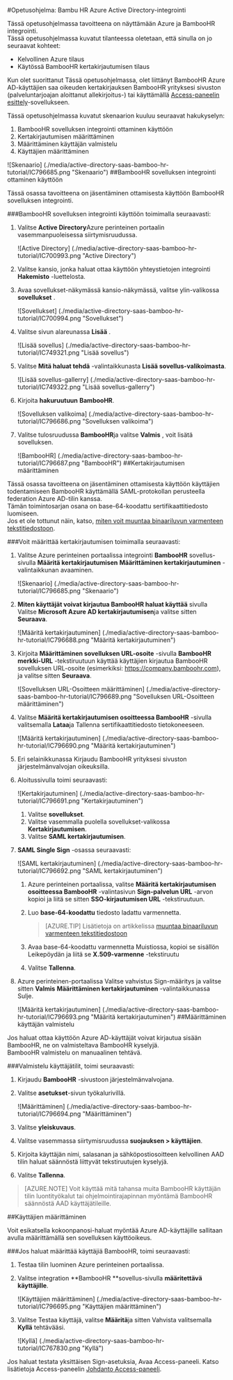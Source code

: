 <properties 
    pageTitle="Opetusohjelma: Azure Active Directory-integrointi bambu HR | Microsoft Azure" 
    description="Opettele käyttämään bambu HR Azure Active Directory-hakemistosta käyttöön kertakirjautumisen, automaattinen valmistelu ja lisää!" 
    services="active-directory" 
    authors="jeevansd"  
    documentationCenter="na" 
    manager="femila"/>
<tags 
    ms.service="active-directory" 
    ms.devlang="na" 
    ms.topic="article" 
    ms.tgt_pltfrm="na" 
    ms.workload="identity" 
    ms.date="09/29/2016" 
    ms.author="jeedes" />

#<a name="tutorial-azure-active-directory-integration-with-bamboo-hr"></a>Opetusohjelma: Bambu HR Azure Active Directory-integrointi

Tässä opetusohjelmassa tavoitteena on näyttämään Azure ja BambooHR integrointi.  
Tässä opetusohjelmassa kuvatut tilanteessa oletetaan, että sinulla on jo seuraavat kohteet:

-   Kelvollinen Azure tilaus
-   Käytössä BambooHR kertakirjautumisen tilaus

Kun olet suorittanut Tässä opetusohjelmassa, olet liittänyt BambooHR Azure AD-käyttäjien saa oikeuden kertakirjauksen BambooHR yrityksesi sivuston (palveluntarjoajan aloittanut allekirjoitus-) tai käyttämällä [Access-paneelin esittely](active-directory-saas-access-panel-introduction.md)-sovellukseen.

Tässä opetusohjelmassa kuvatut skenaarion kuuluu seuraavat hakukyselyn:

1.  BambooHR sovelluksen integrointi ottaminen käyttöön
2.  Kertakirjautumisen määrittäminen
3.  Määrittäminen käyttäjän valmistelu
4.  Käyttäjien määrittäminen

![Skenaario] (./media/active-directory-saas-bamboo-hr-tutorial/IC796685.png "Skenaario")
##<a name="enabling-the-application-integration-for-bamboohr"></a>BambooHR sovelluksen integrointi ottaminen käyttöön

Tässä osassa tavoitteena on jäsentäminen ottamisesta käyttöön BambooHR sovelluksen integrointi.

###<a name="to-enable-the-application-integration-for-bamboohr-perform-the-following-steps"></a>BambooHR sovelluksen integrointi käyttöön toimimalla seuraavasti:

1.  Valitse **Active Directory**Azure perinteinen portaalin vasemmanpuoleisessa siirtymisruudussa.

    ![Active Directory] (./media/active-directory-saas-bamboo-hr-tutorial/IC700993.png "Active Directory")

2.  Valitse kansio, jonka haluat ottaa käyttöön yhteystietojen integrointi **Hakemisto** -luettelosta.

3.  Avaa sovellukset-näkymässä kansio-näkymässä, valitse ylin-valikossa **sovellukset** .

    ![Sovellukset] (./media/active-directory-saas-bamboo-hr-tutorial/IC700994.png "Sovellukset")

4.  Valitse sivun alareunassa **Lisää** .

    ![Lisää sovellus] (./media/active-directory-saas-bamboo-hr-tutorial/IC749321.png "Lisää sovellus")

5.  Valitse **Mitä haluat tehdä** -valintaikkunasta **Lisää sovellus-valikoimasta**.

    ![Lisää sovellus-gallerry] (./media/active-directory-saas-bamboo-hr-tutorial/IC749322.png "Lisää sovellus-gallerry")

6.  Kirjoita **hakuruutuun** **BambooHR**.

    ![Sovelluksen valikoima] (./media/active-directory-saas-bamboo-hr-tutorial/IC796686.png "Sovelluksen valikoima")

7.  Valitse tulosruudussa **BambooHR**ja valitse **Valmis** , voit lisätä sovelluksen.

    ![BambooHR] (./media/active-directory-saas-bamboo-hr-tutorial/IC796687.png "BambooHR")
##<a name="configuring-single-sign-on"></a>Kertakirjautumisen määrittäminen

Tässä osassa tavoitteena on jäsentäminen ottamisesta käyttöön käyttäjien todentamiseen BambooHR käyttämällä SAML-protokollan perusteella federation Azure AD-tilin kanssa.  
Tämän toimintosarjan osana on base-64-koodattu sertifikaattitiedosto luomiseen.  
Jos et ole tottunut näin, katso, [miten voit muuntaa binaariluvun varmenteen tekstitiedostoon](http://youtu.be/PlgrzUZ-Y1o).

###<a name="to-configure-single-sign-on-perform-the-following-steps"></a>Voit määrittää kertakirjautumisen toimimalla seuraavasti:

1.  Valitse Azure perinteinen portaalissa integrointi **BambooHR** sovellus-sivulla **Määritä kertakirjautumisen** **Määrittäminen kertakirjautuminen** -valintaikkunan avaaminen.

    ![Skenaario] (./media/active-directory-saas-bamboo-hr-tutorial/IC796685.png "Skenaario")

2.  **Miten käyttäjät voivat kirjautua BambooHR haluat käyttää** sivulla Valitse **Microsoft Azure AD kertakirjautumisen**ja valitse sitten **Seuraava**.

    ![Määritä kertakirjautuminen] (./media/active-directory-saas-bamboo-hr-tutorial/IC796688.png "Määritä kertakirjautuminen")

3.  Kirjoita **Määrittäminen sovelluksen URL-osoite** -sivulla **BambooHR merkki-URL** -tekstiruutuun käyttää käyttäjien kirjautua BambooHR sovelluksen URL-osoite (esimerkiksi: https://company.bamboohr.com), ja valitse sitten **Seuraava**.

    ![Sovelluksen URL-Osoitteen määrittäminen] (./media/active-directory-saas-bamboo-hr-tutorial/IC796689.png "Sovelluksen URL-Osoitteen määrittäminen")

4.  Valitse **Määritä kertakirjautumisen osoitteessa BambooHR** -sivulla valitsemalla **Lataa**ja Tallenna sertifikaattitiedosto tietokoneeseen.

    ![Määritä kertakirjautuminen] (./media/active-directory-saas-bamboo-hr-tutorial/IC796690.png "Määritä kertakirjautuminen")

5.  Eri selainikkunassa Kirjaudu BambooHR yrityksesi sivuston järjestelmänvalvojan oikeuksilla.

6.  Aloitussivulla toimi seuraavasti:

    ![Kertakirjautuminen] (./media/active-directory-saas-bamboo-hr-tutorial/IC796691.png "Kertakirjautuminen")

    1.  Valitse **sovellukset**.
    2.  Valitse vasemmalla puolella sovellukset-valikossa **Kertakirjautumisen**.
    3.  Valitse **SAML kertakirjautumisen**.

7.  **SAML Single Sign** -osassa seuraavasti:

    ![SAML kertakirjautuminen] (./media/active-directory-saas-bamboo-hr-tutorial/IC796692.png "SAML kertakirjautuminen")

    1.  Azure perinteinen portaalissa, valitse **Määritä kertakirjautumisen osoitteessa BambooHR** -valintasivun **Sign-palvelun URL** -arvon kopioi ja liitä se sitten **SSO-kirjautumisen URL** -tekstiruutuun.
    2.  Luo **base-64-koodattu** tiedosto ladattu varmennetta.  

        >[AZURE.TIP] Lisätietoja on artikkelissa [muuntaa binaariluvun varmenteen tekstitiedostoon](http://youtu.be/PlgrzUZ-Y1o)

    3.  Avaa base-64-koodattu varmennetta Muistiossa, kopioi se sisällön Leikepöydän ja liitä se **X.509-varmenne** -tekstiruutu
    4.  Valitse **Tallenna**.

8.  Azure perinteinen-portaalissa Valitse vahvistus Sign-määritys ja valitse sitten **Valmis** **Määrittäminen kertakirjautuminen** -valintaikkunassa Sulje.

    ![Määritä kertakirjautuminen] (./media/active-directory-saas-bamboo-hr-tutorial/IC796693.png "Määritä kertakirjautuminen")
##<a name="configuring-user-provisioning"></a>Määrittäminen käyttäjän valmistelu

Jos haluat ottaa käyttöön Azure AD-käyttäjät voivat kirjautua sisään BambooHR, ne on valmisteltava BambooHR kyselyjä.  
BambooHR valmistelu on manuaalinen tehtävä.

###<a name="to-provision-a-user-accounts-perform-the-following-steps"></a>Valmistelu käyttäjätilit, toimi seuraavasti:

1.  Kirjaudu **BambooHR** -sivustoon järjestelmänvalvojana.

2.  Valitse **asetukset**-sivun työkalurivillä.

    ![Määrittäminen] (./media/active-directory-saas-bamboo-hr-tutorial/IC796694.png "Määrittäminen")

3.  Valitse **yleiskuvaus**.

4.  Valitse vasemmassa siirtymisruudussa **suojauksen \> käyttäjien**.

5.  Kirjoita käyttäjän nimi, salasanan ja sähköpostiosoitteen kelvollinen AAD tilin haluat säännöstä liittyvät tekstiruutujen kyselyjä.

6.  Valitse **Tallenna**.

>[AZURE.NOTE] Voit käyttää mitä tahansa muita BambooHR käyttäjän tilin luontityökalut tai ohjelmointirajapinnan myöntämä BambooHR säännöstä AAD käyttäjätileille.

##<a name="assigning-users"></a>Käyttäjien määrittäminen

Voit esikatsella kokoonpanosi-haluat myöntää Azure AD-käyttäjille sallitaan avulla määrittämällä sen sovelluksen käyttöoikeus.

###<a name="to-assign-users-to-bamboohr-perform-the-following-steps"></a>Jos haluat määrittää käyttäjiä BambooHR, toimi seuraavasti:

1.  Testaa tilin luominen Azure perinteinen portaalissa.

2.  Valitse integration **BambooHR **sovellus-sivulla **määritettävä käyttäjille**.

    ![Käyttäjien määrittäminen] (./media/active-directory-saas-bamboo-hr-tutorial/IC796695.png "Käyttäjien määrittäminen")

3.  Valitse Testaa käyttäjä, valitse **Määritä**ja sitten Vahvista valitsemalla **Kyllä** tehtävääsi.

    ![Kyllä] (./media/active-directory-saas-bamboo-hr-tutorial/IC767830.png "Kyllä")

Jos haluat testata yksittäisen Sign-asetuksia, Avaa Access-paneeli. Katso lisätietoja Access-paneelin [Johdanto Access-paneeli](active-directory-saas-access-panel-introduction.md).
